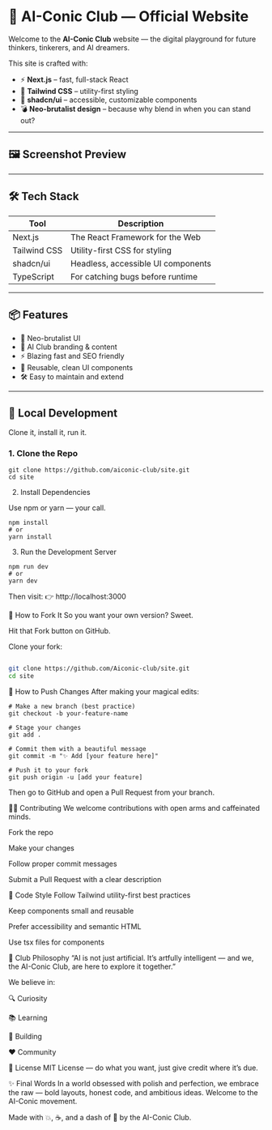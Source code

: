 # 🧠 AI-Conic Club — Official Website

Welcome to the **AI-Conic Club** website — the digital playground for future thinkers, tinkerers, and AI dreamers.

This site is crafted with:
- ⚡ **Next.js** – fast, full-stack React
- 💅 **Tailwind CSS** – utility-first styling
- 🧩 **shadcn/ui** – accessible, customizable components
- 💣 **Neo-brutalist design** – because why blend in when you can stand out?

---

## 🖼️ Screenshot Preview


---

## 🛠 Tech Stack

| Tool         | Description                                  |
|--------------|----------------------------------------------|
| Next.js      | The React Framework for the Web              |
| Tailwind CSS | Utility-first CSS for styling                |
| shadcn/ui    | Headless, accessible UI components           |
| TypeScript   | For catching bugs before runtime             |

---

## 📦 Features

- 🎨 Neo-brutalist UI
- 🧠 AI Club branding & content
- ⚡ Blazing fast and SEO friendly
- 🧩 Reusable, clean UI components
- 🛠 Easy to maintain and extend

---

## 🧪 Local Development

Clone it, install it, run it.

### 1. Clone the Repo

```
git clone https://github.com/aiconic-club/site.git
cd site
```
2. Install Dependencies

Use npm or yarn — your call.
```
npm install
# or
yarn install
```
3. Run the Development Server
```
npm run dev
# or
yarn dev
```
Then visit:
👉 http://localhost:3000

🍴 How to Fork It
So you want your own version? Sweet.

Hit that Fork button on GitHub.

Clone your fork:

```bash

git clone https://github.com/Aiconic-club/site.git
cd site
```
🚚 How to Push Changes
After making your magical edits:
```
# Make a new branch (best practice)
git checkout -b your-feature-name

# Stage your changes
git add .

# Commit them with a beautiful message
git commit -m "✨ Add [your feature here]"

# Push it to your fork
git push origin -u [add your feature]
```
Then go to GitHub and open a Pull Request from your branch.


🧑‍💻 Contributing
We welcome contributions with open arms and caffeinated minds.

Fork the repo

Make your changes

Follow proper commit messages

Submit a Pull Request with a clear description

🧼 Code Style
Follow Tailwind utility-first best practices

Keep components small and reusable

Prefer accessibility and semantic HTML

Use tsx files for components

🤝 Club Philosophy
“AI is not just artificial. It’s artfully intelligent — and we, the AI-Conic Club, are here to explore it together.”

We believe in:

🔍 Curiosity

📚 Learning

🤖 Building

❤️ Community

🪪 License
MIT License — do what you want, just give credit where it’s due.

✨ Final Words
In a world obsessed with polish and perfection, we embrace the raw — bold layouts, honest code, and ambitious ideas. Welcome to the AI-Conic movement.

Made with 💥, ☕, and a dash of 🤖 by the AI-Conic Club.
